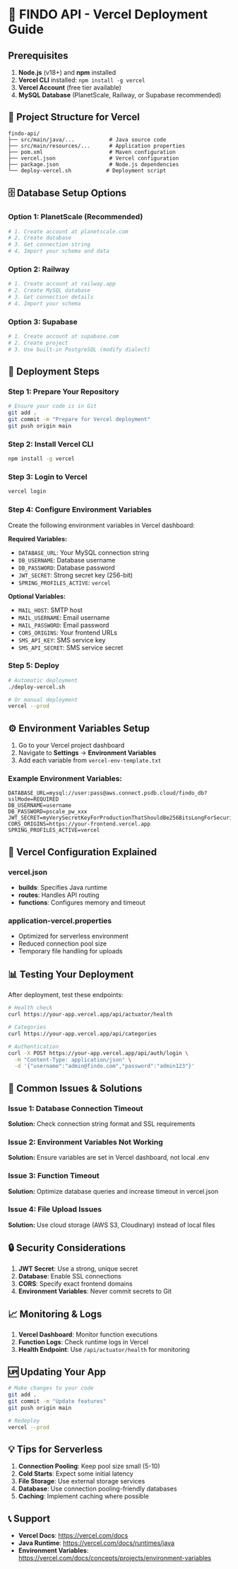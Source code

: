 # 🚀 FINDO API - Vercel Deployment Guide

## Prerequisites

1. **Node.js** (v18+) and **npm** installed
2. **Vercel CLI** installed: `npm install -g vercel`
3. **Vercel Account** (free tier available)
4. **MySQL Database** (PlanetScale, Railway, or Supabase recommended)

## 📁 Project Structure for Vercel

```
findo-api/
├── src/main/java/...           # Java source code
├── src/main/resources/...      # Application properties
├── pom.xml                     # Maven configuration
├── vercel.json                 # Vercel configuration
├── package.json                # Node.js dependencies
└── deploy-vercel.sh           # Deployment script
```

## 🗄️ Database Setup Options

### Option 1: PlanetScale (Recommended)
```bash
# 1. Create account at planetscale.com
# 2. Create database
# 3. Get connection string
# 4. Import your schema and data
```

### Option 2: Railway
```bash
# 1. Create account at railway.app
# 2. Create MySQL database
# 3. Get connection details
# 4. Import your schema
```

### Option 3: Supabase
```bash
# 1. Create account at supabase.com
# 2. Create project
# 3. Use built-in PostgreSQL (modify dialect)
```

## 🚀 Deployment Steps

### Step 1: Prepare Your Repository

```bash
# Ensure your code is in Git
git add .
git commit -m "Prepare for Vercel deployment"
git push origin main
```

### Step 2: Install Vercel CLI

```bash
npm install -g vercel
```

### Step 3: Login to Vercel

```bash
vercel login
```

### Step 4: Configure Environment Variables

Create the following environment variables in Vercel dashboard:

**Required Variables:**
- `DATABASE_URL`: Your MySQL connection string
- `DB_USERNAME`: Database username
- `DB_PASSWORD`: Database password
- `JWT_SECRET`: Strong secret key (256-bit)
- `SPRING_PROFILES_ACTIVE`: `vercel`

**Optional Variables:**
- `MAIL_HOST`: SMTP host
- `MAIL_USERNAME`: Email username  
- `MAIL_PASSWORD`: Email password
- `CORS_ORIGINS`: Your frontend URLs
- `SMS_API_KEY`: SMS service key
- `SMS_API_SECRET`: SMS service secret

### Step 5: Deploy

```bash
# Automatic deployment
./deploy-vercel.sh

# Or manual deployment
vercel --prod
```

## ⚙️ Environment Variables Setup

1. Go to your Vercel project dashboard
2. Navigate to **Settings** → **Environment Variables**
3. Add each variable from `vercel-env-template.txt`

### Example Environment Variables:

```
DATABASE_URL=mysql://user:pass@aws.connect.psdb.cloud/findo_db?sslMode=REQUIRED
DB_USERNAME=username
DB_PASSWORD=pscale_pw_xxx
JWT_SECRET=myVerySecretKeyForProductionThatShouldBe256BitsLongForSecurityPurposes
CORS_ORIGINS=https://your-frontend.vercel.app
SPRING_PROFILES_ACTIVE=vercel
```

## 🔧 Vercel Configuration Explained

### vercel.json
- **builds**: Specifies Java runtime
- **routes**: Handles API routing
- **functions**: Configures memory and timeout

### application-vercel.properties
- Optimized for serverless environment
- Reduced connection pool size
- Temporary file handling for uploads

## 📊 Testing Your Deployment

After deployment, test these endpoints:

```bash
# Health check
curl https://your-app.vercel.app/api/actuator/health

# Categories
curl https://your-app.vercel.app/api/categories

# Authentication
curl -X POST https://your-app.vercel.app/api/auth/login \
  -H "Content-Type: application/json" \
  -d '{"username":"admin@findo.com","password":"admin123"}'
```

## 🚨 Common Issues & Solutions

### Issue 1: Database Connection Timeout
**Solution:** Check connection string format and SSL requirements

### Issue 2: Environment Variables Not Working
**Solution:** Ensure variables are set in Vercel dashboard, not local .env

### Issue 3: Function Timeout
**Solution:** Optimize database queries and increase timeout in vercel.json

### Issue 4: File Upload Issues
**Solution:** Use cloud storage (AWS S3, Cloudinary) instead of local files

## 🔒 Security Considerations

1. **JWT Secret**: Use a strong, unique secret
2. **Database**: Enable SSL connections
3. **CORS**: Specify exact frontend domains
4. **Environment Variables**: Never commit secrets to Git

## 📈 Monitoring & Logs

1. **Vercel Dashboard**: Monitor function executions
2. **Function Logs**: Check runtime logs in Vercel
3. **Health Endpoint**: Use `/api/actuator/health` for monitoring

## 🆙 Updating Your App

```bash
# Make changes to your code
git add .
git commit -m "Update features"
git push origin main

# Redeploy
vercel --prod
```

## 💡 Tips for Serverless

1. **Connection Pooling**: Keep pool size small (5-10)
2. **Cold Starts**: Expect some initial latency
3. **File Storage**: Use external storage services
4. **Database**: Use connection pooling-friendly databases
5. **Caching**: Implement caching where possible

## 📞 Support

- **Vercel Docs**: https://vercel.com/docs
- **Java Runtime**: https://vercel.com/docs/runtimes/java
- **Environment Variables**: https://vercel.com/docs/concepts/projects/environment-variables
